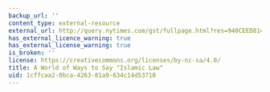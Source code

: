 ```yaml
---
backup_url: ''
content_type: external-resource
external_url: http://query.nytimes.com/gst/fullpage.html?res=940CEED8143CF930A25750C0A9639C8B63&pagewanted=all
has_external_licence_warning: true
has_external_license_warning: true
is_broken: ''
license: https://creativecommons.org/licenses/by-nc-sa/4.0/
title: A World of Ways to Say "Islamic Law"
uid: 1cffcaa2-0bca-4263-81a9-634c14d53718
---
```

